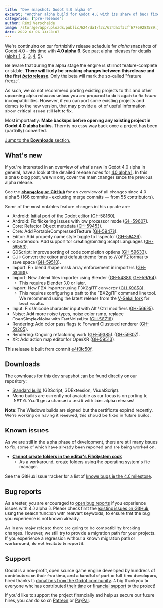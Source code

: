 ```yaml
---
title: "Dev snapshot: Godot 4.0 alpha 6"
excerpt: "Another alpha build for Godot 4.0 with its share of bugs fixes, as well as a few nifty features such as new .blend and FBX importers, lots of noise features with FastNoiseLite, more GDExtension features, input fixes, and more."
categories: ["pre-release"]
author: Rémi Verschelde
image: /storage/app/uploads/public/624/da1/f3c/624da1f3cff67769282589.jpg
date: 2022-04-06 14:23:07
---
```


We're continuing on our <abbr title="Yes, biweekly is a cursed word in English so that's the next best adjective to say 'once every two weeks'.">fortnightly</abbr> release schedule for [*alpha*](https://en.wikipedia.org/wiki/Software_release_life_cycle#Alpha) snapshots of Godot 4.0 - this time with **4.0 alpha 6**. See past alpha releases for details ([alpha 1](/article/dev-snapshot-godot-4-0-alpha-1), [2](/article/dev-snapshot-godot-4-0-alpha-2), [3](/article/dev-snapshot-godot-4-0-alpha-3), [4](/article/dev-snapshot-godot-4-0-alpha-4), [5](/article/dev-snapshot-godot-4-0-alpha-5)).

Be aware that during the alpha stage the engine is still not feature-complete or stable. **There will likely be breaking changes between this release and the first [*beta* release](https://en.wikipedia.org/wiki/Software_release_life_cycle#Beta).** Only the beta will mark the so-called "feature freeze".

As such, we do not recommend porting existing projects to this and other upcoming alpha releases unless you are prepared to do it again to fix future incompatibilities. However, if you can port some existing projects and demos to the new version, that may provide a lot of useful information about critical issues still left to fix.

Most importantly: **Make backups before opening any existing project in Godot 4.0 alpha builds.** There is no easy way back once a project has been (partially) converted.

[Jump to the **Downloads** section.](#downloads)

## What's new

If you're interested in an overview of what's new in Godot 4.0 alpha in general, have a look at the detailed release notes for [4.0 alpha 1](/article/dev-snapshot-godot-4-0-alpha-1). In this alpha 6 blog post, we will only cover the main changes since the previous alpha release.

See the [**changelog on GitHub**](https://github.com/godotengine/godot/compare/d7d528c15f0e858b52bb0f510ff47e65c2341de1...e4f0fc50f79336cf76beec40e5e8e5164b288714) for an overview of all changes since 4.0 alpha 5 (166 commits – excluding merge commits ― from 55 contributors).

Some of the most notables feature changes in this update are:

- Android: Initial port of the Godot editor ([GH-58160](https://github.com/godotengine/godot/pull/58160)).
- Android: Fix flickering issues with low processor mode ([GH-59607](https://github.com/godotengine/godot/pull/59607)).
- Core: Refactor Object metadata ([GH-59452](https://github.com/godotengine/godot/pull/59452)).
- Core: Add PortableCompressedTexture ([GH-59478](https://github.com/godotengine/godot/pull/59478)).
- Editor: Add property name style toggle to Inspector ([GH-59426](https://github.com/godotengine/godot/pull/59426)).
- GDExtension: Add support for creating/binding Script Languages ([GH-59553](https://github.com/godotengine/godot/pull/59553)).
- GDScript: Improve sorting of code completion options ([GH-59633](https://github.com/godotengine/godot/pull/59633)).
- GUI: Convert the editor and default theme fonts to WOFF2 format to save space ([GH-59510](https://github.com/godotengine/godot/pull/59510)).
- Import: Fix blend shape mask array enforcement in importers ([GH-59489](https://github.com/godotengine/godot/pull/59489)).
- Import: New .blend files importer using Blender ([GH-54886](https://github.com/godotengine/godot/pull/54886), [GH-59764](https://github.com/godotengine/godot/pull/59764)).
  * This requires Blender 3.0 or later.
- Import: New FBX importer using FBX2glTF converter ([GH-59653](https://github.com/godotengine/godot/pull/59653)).
  * This requires configuring a path to the FBX2glTF command line tool. We recommend using the latest release from the [V-Sekai fork](https://github.com/V-Sekai/FBX2glTF/releases) for best results.
- Input: Fix Unicode character input with Alt / Ctrl modifiers ([GH-56695](https://github.com/godotengine/godot/pull/56695)).
- Noise: Add more noise types, noise color ramp, replace OpenSimplexNoise with FastNoiseLite ([GH-56718](https://github.com/godotengine/godot/pull/56718)).
- Rendering: Add color pass flags to Forward Clustered renderer ([GH-59205](https://github.com/godotengine/godot/pull/59205)).
- Rendering: Ongoing refactoring work ([GH-59385](https://github.com/godotengine/godot/pull/59385)). ([GH-59807](https://github.com/godotengine/godot/pull/59807)).
- XR: Add action map editor for OpenXR ([GH-59513](https://github.com/godotengine/godot/pull/59513)).

This release is built from commit [e4f0fc50f](https://github.com/godotengine/godot/commit/e4f0fc50f79336cf76beec40e5e8e5164b288714).

<a id="downloads"></a>
## Downloads

The downloads for this dev snapshot can be found directly on our repository:

* [Standard build](https://downloads.tuxfamily.org/godotengine/4.0/alpha6/) (GDScript, GDExtension, VisualScript).
* Mono builds are currently not available as our focus is on porting to .NET 6. You'll get a chance to test it with later alpha releases!

**Note:** The Windows builds are signed, but the certificate expired recently. We're working on having it renewed, this should be fixed in future builds.

## Known issues

As we are still in the alpha phase of development, there are still many issues to fix, some of which have already been reported and are being worked on.

- [**Cannot create folders in the editor's FileSystem dock**](https://github.com/godotengine/godot/issues/59956)
  - As a workaround, create folders using the operating system's file manager.

See the GitHub issue tracker for a list of [known bugs in the 4.0 milestone](https://github.com/godotengine/godot/issues?q=is%3Aissue+is%3Aopen+milestone%3A4.0+label%3Abug+).

## Bug reports

As a tester, you are encouraged to [open bug reports](https://github.com/godotengine/godot/issues) if you experience issues with 4.0 alpha 6. Please check first the [existing issues on GitHub](https://github.com/godotengine/godot/issues), using the search function with relevant keywords, to ensure that the bug you experience is not known already.

As in any major release there are going to be compatibility breaking changes. However, we still try to provide a migration path for your projects. If you experience a regression without a known migration path or workaround, do not hesitate to report it.

## Support

Godot is a non-profit, open source game engine developed by hundreds of contributors on their free time, and a handful of part or full-time developers, hired thanks to [donations from the Godot community](https://godotengine.org/donate). A big thankyou to everyone who has contributed [their time](https://github.com/godotengine/godot/blob/master/AUTHORS.md) or [financial support](https://github.com/godotengine/godot/blob/master/DONORS.md) to the project!

If you'd like to support the project financially and help us secure our future hires, you can do so on [Patreon](https://www.patreon.com/godotengine) or [PayPal](https://godotengine.org/donate).